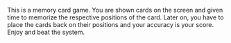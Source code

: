 This is a memory card game. 
You are shown cards on the screen and given time to memorize the respective positions of the card. Later on, you have to place the cards back on their positions and your accuracy is your score. Enjoy and beat the system. 
